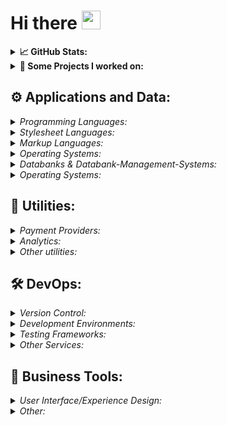<!--
![Header](https://somelink_here.png)
-->

# Hi there <img src="https://raw.githubusercontent.com/MartinHeinz/MartinHeinz/master/wave.gif" width="30px">

<!--
**t0w0ru/t0w0ru** is a ✨ _special_ ✨ repository because its `README.md` (this file) appears on your GitHub profile.

Here are some ideas to get you started:

- 🔭 I’m currently working on ...
- 🌱 I’m currently learning ...
- 👯 I’m looking to collaborate on ...
- 🤔 I’m looking for help with ...
- 💬 Ask me about ...
- 📫 How to reach me: ...
- 😄 Pronouns: ...
- ⚡ Fun fact: ...
-->

<details> <!-- GitHub Stats -->
  <summary>
    <b>
      &#x1f4c8; GitHub Stats:
    </b>
  </summary>
  <!-- 
  &theme=radical&border_radius=15&hide_border=true
  theme: radical or tokyonight 
  https://github.com/anuraghazra/github-readme-stats/blob/master/themes/README.md
  -->
  <p align="center">
    <img height="50%" width="auto" src ="https://github-readme-stats.vercel.app/api?username=t0w0ru&include_all_commits=true&count_private=true&show_icons=true&theme=radical&border_radius=15&hide_border=true&bg_color=FFFFFF00"/>
    <img height="100%" width="auto" src ="https://github-readme-stats.vercel.app/api/top-langs/?username=t0w0ru&theme=radical&border_radius=15&hide_border=true&hide=makefile&langs_count=3&bg_color=FFFFFF00"/>
  </p>
  
  <p align="center">
    <img src ="https://github-readme-streak-stats.herokuapp.com?user=t0w0ru&theme=radical&border_radius=15&hide_border=true&background=FFFFFF00">
  </p>
  <!-- displays a repository
  ![Repo Card](https://github-readme-stats.vercel.app/api/pin/?username=t0w0ru&repo=mct_discord_led&show_owner=false&theme=radical&border_radius=15&hide_border=true)
  -->
</details>


<details> <!-- Projects/Contributions -->
  <summary>
    <b>
      📂 Some Projects I worked on:
    </b>
  </summary>
  <!-- ## 📂 Some Projects I worked on: -->
  <p align="center">
    <img height="auto" width="auto" src="https://github-readme-stats.vercel.app/api/pin/?username=t0w0ru&repo=MCT-Discordbot-controlled-LEDs&show_owner=false&theme=radical&border_radius=15&hide_border=true">
    <img height="auto" width="auto" src="https://github-readme-stats.vercel.app/api/pin/?username=microsoft&repo=Microsoft365DSC&show_owner=false&theme=radical&border_radius=15&hide_border=true">
  </p>
  <p align="center">
    <img height="50%" width="auto" src="https://github-readme-stats.vercel.app/api/pin/?username=t0w0ru&repo=mon&show_owner=false&theme=radical&border_radius=15&hide_border=true">
    <img height="50%" width="auto" src="https://github-readme-stats.vercel.app/api/pin/?username=t0w0ru&repo=largescaleitandcloudcomputing&show_owner=false&theme=radical&border_radius=15&hide_border=true">
  </p>
</details>

##       ⚙ Applications and Data:
<details>
  <summary>
    <i>
      Programming Languages:
    </i>
  </summary>
  
  | Programming Languages |
  | :-- |
  | <img height="18" width="18" src="https://cdn.jsdelivr.net/npm/simple-icons@v7/icons/angelscript.svg" /> AngelScript |
  | <img height="18" width="18" src="https://cdn.jsdelivr.net/npm/simple-icons@v7/icons/c.svg" /> Objective-C |
  | <img height="18" width="18" src="https://cdn.jsdelivr.net/npm/simple-icons@v7/icons/csharp.svg" /> C# |
  | <img height="18" width="18" src="https://cdn.jsdelivr.net/npm/simple-icons@v7/icons/cplusplus.svg" /> C++ |
  | <img height="18" width="18" src="https://cdn.jsdelivr.net/npm/simple-icons@v7/icons/chaiscript.svg" /> ChaiScript |
  | <img height="18" width="18" src="https://cdn.jsdelivr.net/npm/simple-icons@v6/icons/java.svg" /> Java |
  | <img height="18" width="18" src="https://cdn.jsdelivr.net/npm/simple-icons@v7/icons/javascript.svg" /> JavaScript |
  | <img height="18" width="18" src="https://cdn.jsdelivr.net/npm/simple-icons@v7/icons/lua.svg" /> Lua |
  | <img height="18" width="18" src="https://cdn.jsdelivr.net/npm/simple-icons@v7/icons/dotnet.svg" /> .NET |
  | <img height="18" width="18" src="https://cdn.jsdelivr.net/npm/simple-icons@v7/icons/perl.svg" /> Perl |
  | <img height="18" width="18" src="https://cdn.jsdelivr.net/npm/simple-icons@v7/icons/php.svg" /> PHP |
  | <img height="18" width="18" src="https://cdn.jsdelivr.net/npm/simple-icons@v7/icons/powershell.svg" /> PowerShell |
  | <img height="18" width="18" src="https://cdn.jsdelivr.net/npm/simple-icons@v7/icons/rust.svg" /> Rust |
  | <img height="18" width="18" src="https://cdn.jsdelivr.net/npm/simple-icons@v7/icons/typescript.svg" /> TypeScript |
</details>

<details>
  <summary>
    <i>
      Stylesheet Languages:
    </i>
  </summary>

  | Stylesheet Languages |
  | :-- |
  | <img height="18" width="18" src="https://cdn.jsdelivr.net/npm/simple-icons@v7/icons/css3.svg" /> CSS |
  | <img height="18" width="18" src="https://cdn.jsdelivr.net/npm/simple-icons@v7/icons/sass.svg" /> Sass/SCSS |
</details>
  
<details>
  <summary>
    <i>
      Markup Languages:
    </i>
  </summary>
  
  | Markup Languages |
  | :-- |
  | <img height="18" width="18" src="https://cdn.jsdelivr.net/npm/simple-icons@v7/icons/html5.svg" /> HTML |
  | <img height="18" width="18" src="https://cdn.jsdelivr.net/npm/simple-icons@v7/icons/latex.svg" /> LaTeX |
  | <img height="18" width="18" src="https://cdn.jsdelivr.net/npm/simple-icons@v7/icons/markdown.svg" /> Markdown |
  | <img height="18" width="18" src="https://cdn.jsdelivr.net/npm/simple-icons@v7/icons/svg.svg" /> SVG |
  | <img height="18" width="18" src="https://cdn.jsdelivr.net/npm/simple-icons@v6/icons/xml.svg" /> XML |
  | <img height="18" width="18" src="https://cdn.jsdelivr.net/npm/simple-icons@v7/icons/xaml.svg" /> XAML |
  | <img height="18" width="18" src="https://cdn.jsdelivr.net/npm/simple-icons@v6/icons/yaml.svg" /> YAML |
</details>

<details>
  <summary>
    <i>
      Operating Systems:
    </i>
  </summary>
  
  | Operating Systems |
  | :-- |
  | <img height="18" width="18" src="https://cdn.jsdelivr.net/npm/simple-icons@v7/icons/windows.svg" /> Windows 10|
  | <img height="18" width="18" src="https://cdn.jsdelivr.net/npm/simple-icons@v7/icons/android.svg" /> Android 11|
  | <img height="18" width="18" src="https://cdn.jsdelivr.net/npm/simple-icons@v7/icons/archlinux.svg" /> Arch Linux|
</details>

<details>
  <summary>
    <i>
      Databanks & Databank-Management-Systems:
    </i>
  </summary>
  
  | DBMS & Databanks |
  | :-- |
  | <img height="18" width="18" src="https://cdn.jsdelivr.net/npm/simple-icons@v7/icons/azurecosmosdb.svg" /> Azure Cosmos DB |
  | <img height="18" width="18" src="https://cdn.jsdelivr.net/npm/simple-icons@v7/icons/mariadb.svg" /> MariaDB |
  | <img height="18" width="18" src="https://cdn.jsdelivr.net/npm/simple-icons@v7/icons/mongodb.svg" /> MongoDB |
  | <img height="18" width="18" src="https://cdn.jsdelivr.net/npm/simple-icons@v7/icons/mysql.svg" /> MySQL |
  | <img height="18" width="18" src="https://cdn.jsdelivr.net/npm/simple-icons@v7/icons/xampp.svg" /> XAMPP |
</details>
  
<details>
  <summary>
    <i>
      Operating Systems:
    </i>
  </summary>
  
  | Other Competences |
  | :-- |
  | <img height="18" width="18" src="https://cdn.jsdelivr.net/npm/simple-icons@v7/icons/microsoftazure.svg" /> Azure |
  | <img height="18" width="18" src="https://cdn.jsdelivr.net/npm/simple-icons@v7/icons/azurefunctions.svg" /> Azure Functions |
  | <img height="18" width="18" src="https://cdn.jsdelivr.net/npm/simple-icons@v7/icons/cloudflare.svg" /> CloudFlare |
  | <img height="18" width="18" src="https://cdn.jsdelivr.net/npm/simple-icons@v7/icons/powerapps.svg" /> MS Power Apps |
  | <img height="18" width="18" src="https://cdn.jsdelivr.net/npm/simple-icons@v7/icons/powerautomate.svg" /> MS Power Automate |
  | <img height="18" width="18" src="https://cdn.jsdelivr.net/npm/simple-icons@v7/icons/unity.svg" /> Unity |
  | <img height="18" width="18" src="https://cdn.jsdelivr.net/npm/simple-icons@v7/icons/unrealengine.svg" /> Unreal Engine |
</details>
  
## 🔧 Utilities:
<details>
  <summary>
    <i>
      Payment Providers:
    </i>
  </summary>

  | Payment Providers |
  | :-- |
  | <img height="18" width="18" src="https://cdn.jsdelivr.net/npm/simple-icons@v7/icons/paypal.svg" /> Paypal |
  | <img height="18" width="18" src="https://cdn.jsdelivr.net/npm/simple-icons@v7/icons/stripe.svg" /> Stripe |
</details>

<details>
  <summary>
    <i>
      Analytics:
    </i>
  </summary>
  
  | Analytics |
  | :-- |
  | <img height="18" width="18" src="https://cdn.jsdelivr.net/npm/simple-icons@v7/icons/googleanalytics.svg" /> Google Analytics |
  | <img height="18" width="18" src="https://cdn.jsdelivr.net/npm/simple-icons@v7/icons/powerbi.svg" /> MS Power BI |
</details>
  
<details>
  <summary>
    <i>
      Other utilities:
    </i>
  </summary>
  
  | Other Utils |
  | :-- |
  | <img height="18" width="18" src="https://cdn.jsdelivr.net/npm/simple-icons@v7/icons/microsoftonenote.svg" /> OneNote |
  | <img height="18" width="18" src="https://cdn.jsdelivr.net/npm/simple-icons@v7/icons/postman.svg" /> PostMan |
</details>
  
## 🛠 DevOps:
<details>
  <summary>
    <i>
      Version Control:
    </i>
  </summary>

  | Version Control |
  | :-- |
  | <img height="18" width="18" src="https://cdn.jsdelivr.net/npm/simple-icons@v7/icons/azuredevops.svg" /> Azure DevOps |
  | <img height="18" width="18" src="https://cdn.jsdelivr.net/npm/simple-icons@v7/icons/git.svg" /> Git |
  | <img height="18" width="18" src="https://cdn.jsdelivr.net/npm/simple-icons@v7/icons/github.svg" /> GitHub |
  | <img height="18" width="18" src="https://cdn.jsdelivr.net/npm/simple-icons@v7/icons/gitlab.svg" /> GitLab |
</details>

<details>
  <summary>
    <i>
      Development Environments:
    </i>
  </summary>

  | IDE / Editors |
  | :-- |
  | <img height="18" width="18" src="https://cdn.jsdelivr.net/npm/simple-icons@v7/icons/visualstudio.svg" /> Visual Studio 2022 |
  | <img height="18" width="18" src="https://cdn.jsdelivr.net/npm/simple-icons@v7/icons/visualstudiocode.svg" /> Visual Studio Code |
  | <img height="18" width="18" src="https://cdn.jsdelivr.net/npm/simple-icons@v7/icons/clion.svg" /> CLion |
  | <img height="18" width="18" src="https://cdn.jsdelivr.net/npm/simple-icons@v7/icons/clion.svg" /> CLion |
  | <img height="18" width="18" src="https://cdn.jsdelivr.net/npm/simple-icons@v7/icons/vim.svg" /> Vim |
</details>
  
<details>
  <summary>
    <i>
      Testing Frameworks:
    </i>
  </summary>

  | Testing Frameworks |
  | :-- |
  | <img height="18" width="18" src="https://cdn.jsdelivr.net/npm/simple-icons@v7/icons/junit5.svg" /> JUnit |
  | <img height="18" width="18" src="https://cdn.jsdelivr.net/npm/simple-icons@v7/icons/jest.svg" /> Jest |
</details>

<details>
  <summary>
    <i>
      Other Services:
    </i>
  </summary>

  | Other Services |
  | :-- |
  | <img height="18" width="18" src="https://cdn.jsdelivr.net/npm/simple-icons@v7/icons/applicationinsights.svg" /> Azure Application Insights |
  | <img height="18" width="18" src="https://cdn.jsdelivr.net/npm/simple-icons@v7/icons/azurepipelines.svg" /> Azure Pipelines |
  | <img height="18" width="18" src="https://cdn.jsdelivr.net/npm/simple-icons@v7/icons/docker.svg" /> Docker |
</details>
    
## 💼 Business Tools:
<details>
  <summary>
    <i>
      User Interface/Experience Design:
    </i>
  </summary>

  | UI / UX |
  | :-- |
  | <img height="18" width="18" src="https://cdn.jsdelivr.net/npm/simple-icons@v7/icons/adobeaftereffects.svg" /> Adobe After Effects |
  | <img height="18" width="18" src="https://cdn.jsdelivr.net/npm/simple-icons@v7/icons/adobeillustrator.svg" /> Adobe Illustrator |
  | <img height="18" width="18" src="https://cdn.jsdelivr.net/npm/simple-icons@v7/icons/adobepremierepro.svg" /> Adobe Premiere Pro |
  | <img height="18" width="18" src="https://cdn.jsdelivr.net/npm/simple-icons@v7/icons/adobexd.svg" /> Adobe XD |
  | <img height="18" width="18" src="https://cdn.jsdelivr.net/npm/simple-icons@v7/icons/figma.svg" /> Figma |
  | <img height="18" width="18" src="https://cdn.jsdelivr.net/npm/simple-icons@v7/icons/vegaspro.svg" /> VEGAS Pro 19 |
</details>

<details>
  <summary>
    <i>
      Other:
    </i>
  </summary>

  | Other |
  | :-- |
  | <img height="18" width="18" src="https://cdn.jsdelivr.net/npm/simple-icons@v7/icons/discord.svg" /> Discord |
  | <img height="18" width="18" src="https://cdn.jsdelivr.net/npm/simple-icons@v7/icons/googleadsense.svg" /> Google AdSense |
  | <img height="18" width="18" src="https://cdn.jsdelivr.net/npm/simple-icons@v7/icons/zenhub.svg" /> ZenHub |
</details>
  
  
  

